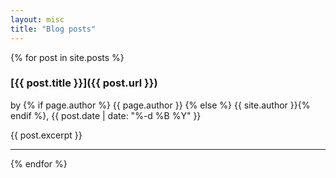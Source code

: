 ```yaml
---
layout: misc
title: "Blog posts"
---
```


{% for post in site.posts %}
### [{{ post.title }}]({{ post.url }})

by {% if page.author %} {{ page.author }} {% else %} {{ site.author }}{% endif %}, {{ post.date | date: "%-d %B %Y" }} 

{{ post.excerpt }}

****

{% endfor %}
